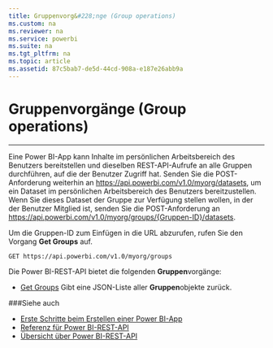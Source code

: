 ```yaml
---
title: Gruppenvorg&#228;nge (Group operations)
ms.custom: na
ms.reviewer: na
ms.service: powerbi
ms.suite: na
ms.tgt_pltfrm: na
ms.topic: article
ms.assetid: 87c5bab7-de5d-44cd-908a-e187e26abb9a
---
```

# Gruppenvorg&#228;nge (Group operations)
---

Eine Power BI-App kann Inhalte im persönlichen Arbeitsbereich des Benutzers bereitstellen und dieselben REST-API-Aufrufe an alle Gruppen durchführen, auf die der Benutzer Zugriff hat.
Senden Sie die POST-Anforderung weiterhin an https://api.powerbi.com/v1.0/myorg/datasets, um ein Dataset im persönlichen Arbeitsbereich des Benutzers bereitzustellen.
Wenn Sie dieses Dataset der Gruppe zur Verfügung stellen wollen, in der der Benutzer Mitglied ist, senden Sie die POST-Anforderung an https://api.powerbi.com/v1.0/myorg/groups/{Gruppen-ID}/datasets.


Um die Gruppen-ID zum Einfügen in die URL abzurufen, rufen Sie den Vorgang **Get Groups** auf.

    GET https://api.powerbi.com/v1.0/myorg/groups

Die Power BI-REST-API bietet die folgenden **Gruppen**vorgänge:

- [Get Groups](Get-Groups.md) Gibt eine JSON-Liste aller **Gruppen**objekte zurück.

###Siehe auch

- [Erste Schritte beim Erstellen einer Power BI-App](Get-started-creating-a-Power-BI-app.md)
- [Referenz für Power BI-REST-API](Power-BI-REST-API-reference.md)
- [Übersicht über Power BI-REST-API](Overview-of-Power-BI-REST-API.md)



